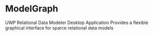 # ModelGraph
UWP Relational Data Modeler Desktop Application
Provides a flexible graphical interface for sparce relational data models
